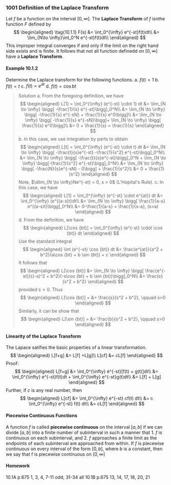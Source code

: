 ### 1001  Definition of the Laplace Transform
Let $f$ be a function on the interval $[0, \infty]$. The **Laplace Transform** of $f$ isnthe function $F$ defined by
$$
\begin{aligned}
\tag{10.1.1} F(s) &= \int_0^{\infty} e^{-st}f(t)dt\\
&= \lim_{N\to \infty}\int_0^N e^{-st}f(t)dt\\
\end{aligned}
$$
This improper integral converges if and only if the limit on the right hand side exists and is finite. It follows that not all function definedd on $[0, \infty]$ have a **Laplace Transform**.

#### Example 10.1.2
Determine the Laplace transform for the following functions.
a. $f(t) = 1$
b. $f(t) = t$
c. $f(t) = e^{at}$
d. $f(t) = \cos {bt}$
>Solution
a. From the foregoing definition, we have
$$
\begin{aligned}
L[1] = \int_0^{\infty} (e^{-st} \cdot 1) dt &= \lim_{N \to \infty} \bigg[ -\frac{1}{s} e^{-st}\bigg]_0^N\\
&= \lim_{N \to \infty} \bigg[ -\frac{1}{s} e^{-sN} + \frac{1}{s} e^0\bigg]\\
&= \lim_{N \to \infty} \bigg[ -\frac{1}{s} e^{-sN}\bigg]+ \lim_{N \to \infty} \bigg[ \frac{1}{s} e^0\bigg]\\
&= 0 + \frac{1}{s} = \frac{1}{s}
\end{aligned}
$$
b. In this case, we use integration by parts to obtain
$$
\begin{aligned}
L[t] = \int_0^{\infty} (e^{-st} \cdot t) dt &= \lim_{N \to \infty} \bigg[ -\frac{t}{s}e^{-st} -\frac{1}{s^2} e^{-st}\bigg]_0^N\\
&= \lim_{N \to \infty} \bigg[ -\frac{t}{s}e^{-st}\bigg]_0^N + \lim_{N \to \infty} \bigg[-\frac{1}{s^2} e^{-st}\bigg]_0^N\\
&= \lim_{N \to \infty} \bigg[ -\frac{N}{s}e^{-sN} - 0\bigg] + \frac{1}{s^2}\\
&= 0 + \frac{1}{s^2}
\end{aligned}
$$
Note, $\dlim_{N \to \infty}Ne^{-st} = 0, s > 0$ (L'Hopital's Rule).
c\. In this case, we have
$$
\begin{aligned}
L[1] = \int_0^{\infty} (e^{-st} \cdot e^{at}) dt &= \int_0^{\infty} (e^{(a-s)t}dt\\
&= \lim_{N \to \infty} \bigg[ \frac{1}{a-s} e^{(a-s)t}\bigg]_0^N\\
&= 0-\frac{1}{a-s} = \frac{1}{s-a}, (s>a)
\end{aligned}
$$
d\. From the definition, we have
$$
\begin{aligned}
L[\cos {bt}] = \int_0^{\infty} (e^{-st} \cdot \cos {bt}) dt
\end{aligned}
$$
Use the standard integral
$$
\begin{aligned}
\int (e^{-st} \cos {bt}) dt &= \frac{e^{at}}{a^2 + b^2}(a\cos {bt} + b \sin {bt}) + c
\end{aligned}
$$
It follows that
$$
\begin{aligned}
L[\cos {bt}] &= \lim_{N \to \infty} \bigg[ \frac{e^{-st}}{(-s)^2 + b^2}(-s\cos {bt} + b \sin {bt})\bigg]_0^N\\
&= \frac{s}{s^2 + b^2}
\end{aligned}
$$
provided $s>0$. Thus
$$
\begin{aligned}
L[\cos {bt}] = &= \frac{s}{s^2 + b^2}, \qquad s>0
\end{aligned}
$$
Similarly, it can be show that
$$
\begin{aligned}
L[\sin {bt}] = &= \frac{b}{s^2 + b^2}, \qquad s>0
\end{aligned}
$$

#### Linearity of the Laplace Transform
The Lapace satifies the basic properties of a linear transformation.
$$
\begin{aligned}
L[f+g] &= L[f] +L[g]\\
L[cf] &= cL[f]
\end{aligned}
$$
Proof:
$$
\begin{aligned}
L[f+g] &= \int_0^{\infty} e^{-st}[f(t) + g(t)]dt\\
&= \int_0^{\infty} e^{-st}f(t)dt + \int_0^{\infty} e^{-st}g(t)dt\\
&= L[f] + L[g]
\end{aligned}
$$
Further, if $c$ is any real number, then
$$
\begin{aligned}
L[cf] &= \int_0^{\infty} e^{-st} cf(t) dt\\
&= c \int_0^{\infty} e^{-st} f(t) dt\\
&= cL[f]
\end{aligned}
$$

#### Piecewise Continuous Functions
A function $f$ is called **piecewise continuous** on the interval $[a, b]$ if we can divide $[a,b]$ into a finite number of subinterval in such a manner that
1\. $f$ is continuous on each subinterval, and
2\. $f$ approaches a finite limit as the endpoints of each subinterval are approached from within.
If $f$ is piecewise continuous on every interval of the form $[0, b]$, where $b$ is a constant, then we say that f is piecewise continuous on $[0, \infty]$


#### Homework
10.1A p.675 1, 3, 4, 7-11 odd, 31-34 all
10.1B p.675 13, 14, 17, 18, 20, 21
